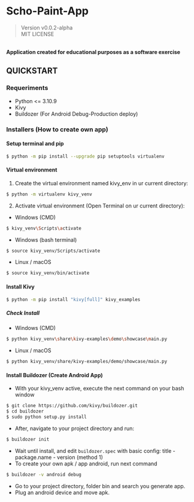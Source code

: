 # Scho-Paint-App
> Version v0.0.2-alpha <br />
MIT LICENSE <br />
<br />
<b>Application created for educational purposes as a software exercise</b>

## QUICKSTART
### Requeriments
- Python <= 3.10.9
- Kivy
- Buildozer (For Android Debug-Production deploy)

### Installers (How to create own app)
#### Setup terminal and pip
```bash
$ python -m pip install --upgrade pip setuptools virtualenv
```
#### Virtual environment
1. Create the virtual environment named kivy_env in ur current directory:
```bash
$ python -m virtualenv kivy_venv
```
2. Activate virtual environment (Open Terminal on ur current directory):
- Windows (CMD)
```bash
$ kivy_venv\Scripts\activate
```
- Windows (bash terminal)
```bash
$ source kivy_venv/Scripts/activate
```
- Linux / macOS
```bash
$ source kivy_venv/bin/activate
```
#### Install Kivy
```bash
$ python -m pip install "kivy[full]" kivy_examples
```
##### Check Install
- Windows (CMD)
```bash
$ python kivy_venv\share\kivy-examples\demo\showcase\main.py
```
- Linux / macOS
```bash
$ python kivy_venv/share/kivy-examples/demo/showcase/main.py
```
#### Install Buildozer (Create Android App)
- With your kivy_venv active, execute the next command on your bash window
```bash
$ git clone https://github.com/kivy/buildozer.git
$ cd buildozer
$ sudo python setup.py install
```
- After, navigate to your project directory and run:
```bash
$ buildozer init
```
- Wait until install, and edit `buildozer.spec` with basic config: title - package.name - version (method 1)
- To create your own apk / app android, run next command
```bash
$ buildozer -v android debug
```
- Go to your project directory, folder bin and search you generate app.
- Plug an android device and move apk.